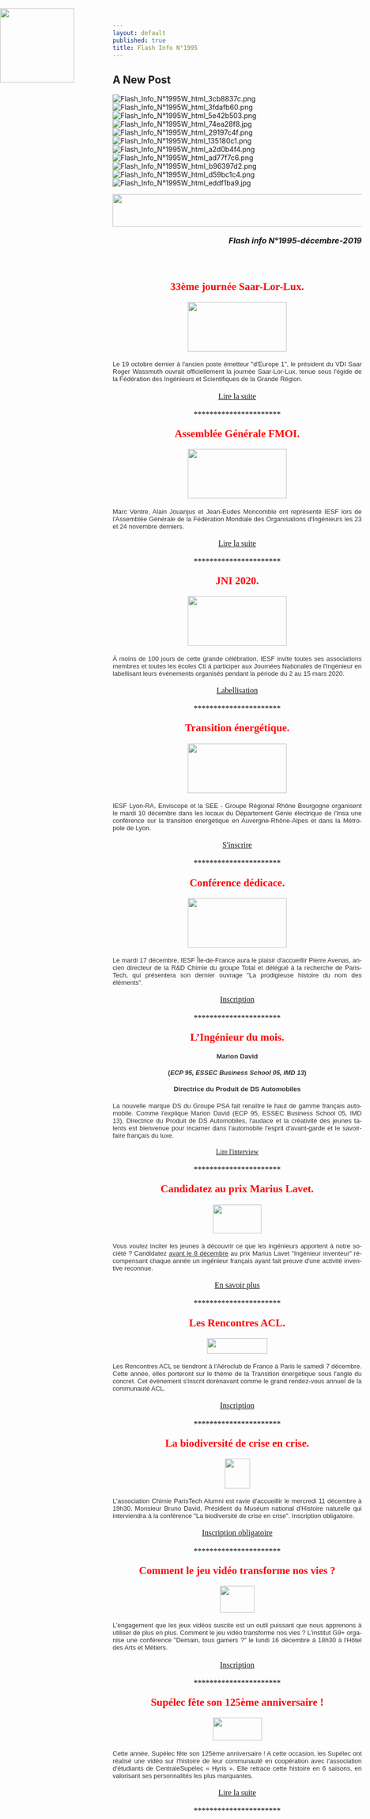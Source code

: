 ```yaml
---
layout: default
published: true
title: Flash Info N°1995
---
```

## A New Post
![Flash_Info_N°1995W_html_3cb8837c.png]({{site.baseurl}}/media/Flash_Info_N°1995W_html_3cb8837c.png)
![Flash_Info_N°1995W_html_3fdafb60.png]({{site.baseurl}}/media/Flash_Info_N°1995W_html_3fdafb60.png)
![Flash_Info_N°1995W_html_5e42b503.png]({{site.baseurl}}/media/Flash_Info_N°1995W_html_5e42b503.png)
![Flash_Info_N°1995W_html_74ea28f8.jpg]({{site.baseurl}}/media/Flash_Info_N°1995W_html_74ea28f8.jpg)
![Flash_Info_N°1995W_html_29197c4f.png]({{site.baseurl}}/media/Flash_Info_N°1995W_html_29197c4f.png)
![Flash_Info_N°1995W_html_135180c1.png]({{site.baseurl}}/media/Flash_Info_N°1995W_html_135180c1.png)
![Flash_Info_N°1995W_html_a2d0b4f4.png]({{site.baseurl}}/media/Flash_Info_N°1995W_html_a2d0b4f4.png)
![Flash_Info_N°1995W_html_ad77f7c6.png]({{site.baseurl}}/media/Flash_Info_N°1995W_html_ad77f7c6.png)
![Flash_Info_N°1995W_html_b96397d2.png]({{site.baseurl}}/media/Flash_Info_N°1995W_html_b96397d2.png)
![Flash_Info_N°1995W_html_d59bc1c4.png]({{site.baseurl}}/media/Flash_Info_N°1995W_html_d59bc1c4.png)
![Flash_Info_N°1995W_html_eddf1ba9.jpg]({{site.baseurl}}/media/Flash_Info_N°1995W_html_eddf1ba9.jpg)



<BODY LANG="fr-FR" LINK="#0000ff" DIR="LTR">
<P ALIGN=CENTER STYLE="margin-bottom: 0.19in"><IMG SRC="/media/6250d2e9e2f5155a320c30d46f14d5d9_html_74ea28f8.jpg" NAME="Image 2" ALIGN=BOTTOM WIDTH=680 HEIGHT=66 BORDER=0></P>
<P ALIGN=RIGHT STYLE="margin-bottom: 0.19in"><FONT SIZE=3><I><B>Flash
info N°1995-décembre-2019</B></I></FONT></P>
<P ALIGN=CENTER STYLE="margin-bottom: 0.19in"><BR><BR>
</P>
<P ALIGN=CENTER STYLE="margin-bottom: 0.19in"><FONT COLOR="#ff0000"><FONT FACE="Engravers MT, serif"><FONT SIZE=4 STYLE="font-size: 16pt"><B>33ème
journée Saar-Lor-Lux.</B></FONT></FONT></FONT></P>
<P ALIGN=CENTER STYLE="margin-bottom: 0.19in"><IMG SRC="/media/6250d2e9e2f5155a320c30d46f14d5d9_html_5e42b503.png" NAME="Image 32" ALIGN=BOTTOM WIDTH=200 HEIGHT=100 BORDER=0></P>
<P ALIGN=JUSTIFY STYLE="margin-bottom: 0.19in"><FONT COLOR="#333333"><FONT FACE="Arial, serif"><FONT SIZE=2>Le
19 octobre dernier à l'ancien poste émetteur &quot;d'Europe 1&quot;,
le président du VDI Saar Roger Wassmuth ouvrait officiellement la
journée Saar-Lor-Lux, tenue sous l'égide de la Fédération des
Ingénieurs et Scientifiques de la Grande Région.</FONT></FONT></FONT></P>
<P ALIGN=CENTER STYLE="margin-bottom: 0.19in"><A HREF="https://www.iesf.fr/offres/gestion/actus_752_39284-1766/journee-saar-lor-lux.html"><FONT FACE="Calibri, serif"><FONT SIZE=3>Lire
la suite</FONT></FONT></A></P>
<P ALIGN=CENTER STYLE="margin-bottom: 0.19in"><FONT COLOR="#000000"><FONT FACE="Calibri, serif"><FONT SIZE=3>**********************</FONT></FONT></FONT></P>
<P ALIGN=CENTER STYLE="margin-bottom: 0.19in"><FONT COLOR="#ff0000"><FONT FACE="Engravers MT, serif"><FONT SIZE=4 STYLE="font-size: 16pt"><B>Assemblée
Générale FMOI.</B></FONT></FONT></FONT></P>
<P ALIGN=CENTER STYLE="margin-bottom: 0.19in"><IMG SRC="/media/6250d2e9e2f5155a320c30d46f14d5d9_html_3cb8837c.png" NAME="Image 31" ALIGN=BOTTOM WIDTH=200 HEIGHT=100 BORDER=0></P>
<P ALIGN=JUSTIFY STYLE="margin-bottom: 0.19in"><FONT COLOR="#333333"><FONT FACE="Arial, serif"><FONT SIZE=2>Marc
Ventre, Alain Jouanjus et Jean-Eudes Moncomble ont représenté IESF
lors de l'Assemblée Générale de la Fédération Mondiale des
Organisations d'Ingénieurs les 23 et 24 novembre derniers.</FONT></FONT></FONT></P>
<P ALIGN=CENTER STYLE="margin-bottom: 0.19in"><A HREF="https://www.iesf.fr/offres/gestion/actus_752_39300-1766/iesf-present-a-l-ag-de-la-fmoi.html"><FONT FACE="Calibri, serif"><FONT SIZE=3>Lire
la suite</FONT></FONT></A></P>
<P ALIGN=CENTER STYLE="margin-bottom: 0.19in"><FONT COLOR="#000000"><FONT FACE="Calibri, serif"><FONT SIZE=3>**********************</FONT></FONT></FONT></P>
<P ALIGN=CENTER STYLE="margin-bottom: 0.19in"><FONT COLOR="#ff0000"><FONT FACE="Engravers MT, serif"><FONT SIZE=4 STYLE="font-size: 16pt"><B>JNI
2020.</B></FONT></FONT></FONT></P>
<P ALIGN=CENTER STYLE="margin-bottom: 0.19in"><IMG SRC="/media/6250d2e9e2f5155a320c30d46f14d5d9_html_3fdafb60.png" NAME="Image 30" ALIGN=BOTTOM WIDTH=200 HEIGHT=100 BORDER=0></P>
<P ALIGN=JUSTIFY STYLE="margin-bottom: 0.19in"><FONT COLOR="#333333"><FONT FACE="Arial, serif"><FONT SIZE=2>À
moins de 100 jours de cette grande célébration, IESF invite toutes
ses associations membres et toutes les écoles Cti à participer aux
Journées Nationales de l'Ingénieur en labellisant leurs événements
organisés pendant la période du 2 au 15 mars 2020.</FONT></FONT></FONT></P>
<P ALIGN=CENTER STYLE="margin-bottom: 0.19in"><A HREF="http://jni.iesf.fr/"><FONT FACE="Calibri, serif"><FONT SIZE=3>Labellisation</FONT></FONT></A></P>
<P ALIGN=CENTER STYLE="margin-bottom: 0.19in"><FONT COLOR="#000000"><FONT FACE="Calibri, serif"><FONT SIZE=3>**********************</FONT></FONT></FONT></P>
<P ALIGN=CENTER STYLE="margin-bottom: 0.19in"><FONT COLOR="#ff0000"><FONT FACE="Engravers MT, serif"><FONT SIZE=4 STYLE="font-size: 16pt"><B>Transition
énergétique.</B></FONT></FONT></FONT></P>
<P ALIGN=CENTER STYLE="margin-bottom: 0.19in"><IMG SRC="/media/6250d2e9e2f5155a320c30d46f14d5d9_html_d59bc1c4.png" NAME="Image 22" ALIGN=BOTTOM WIDTH=200 HEIGHT=100 BORDER=0></P>
<P ALIGN=JUSTIFY STYLE="margin-bottom: 0.19in"><FONT COLOR="#333333"><FONT FACE="Arial, serif"><FONT SIZE=2>IESF
Lyon-RA, Enviscope et la SEE - Groupe Régional Rhône Bourgogne
organisent le mardi 10 décembre dans les locaux du Département
Génie électrique de l'Insa une conférence sur la transition
énergétique en Auvergne-Rhône-Alpes et dans la Métropole de Lyon.</FONT></FONT></FONT></P>
<P ALIGN=CENTER STYLE="margin-bottom: 0.19in"><A HREF="https://www.iesf.fr/offres/gestion/events_752_48903_non.html-1/conference-iesf-lyon-ra.html"><FONT FACE="Calibri, serif"><FONT SIZE=3>S'inscrire</FONT></FONT></A></P>
<P ALIGN=CENTER STYLE="margin-bottom: 0.19in"><FONT COLOR="#000000"><FONT FACE="Calibri, serif"><FONT SIZE=3>**********************</FONT></FONT></FONT></P>
<P ALIGN=CENTER STYLE="margin-bottom: 0.19in"><FONT COLOR="#ff0000"><FONT FACE="Engravers MT, serif"><FONT SIZE=4 STYLE="font-size: 16pt"><B>Conférence
dédicace.</B></FONT></FONT></FONT></P>
<P ALIGN=CENTER STYLE="margin-bottom: 0.19in"><IMG SRC="/media/6250d2e9e2f5155a320c30d46f14d5d9_html_a2d0b4f4.png" NAME="Image 20" ALIGN=BOTTOM WIDTH=200 HEIGHT=100 BORDER=0></P>
<P ALIGN=JUSTIFY STYLE="margin-bottom: 0.19in"><FONT COLOR="#333333"><FONT FACE="Arial, serif"><FONT SIZE=2>Le
mardi 17 décembre, IESF Île-de-France aura le plaisir d'accueillir
Pierre Avenas, ancien directeur de la R&amp;D Chimie du groupe Total
et délégué à la recherche de ParisTech, qui présentera son
dernier ouvrage &quot;La prodigieuse histoire du nom des éléments&quot;.</FONT></FONT></FONT></P>
<P ALIGN=CENTER STYLE="margin-bottom: 0.19in"><A HREF="https://www.iesf.fr/offres/gestion/events_752_48889_non-1/conference-iesf-Ile-de-france.html"><FONT FACE="Calibri, serif"><FONT SIZE=3>Inscription</FONT></FONT></A></P>
<P ALIGN=CENTER STYLE="margin-bottom: 0.19in"><A NAME="_GoBack"></A><FONT COLOR="#000000"><FONT FACE="Calibri, serif"><FONT SIZE=3>**********************</FONT></FONT></FONT></P>
<P ALIGN=CENTER STYLE="margin-bottom: 0.19in"><FONT COLOR="#ff0000"><FONT FACE="Engravers MT, serif"><FONT SIZE=4 STYLE="font-size: 16pt"><B>L’Ingénieur
du mois.</B></FONT></FONT></FONT><SPAN CLASS="sd-abs-pos" STYLE="position: absolute; top: 0.38in; left: 0in; width: 150px"><IMG SRC="/media/6250d2e9e2f5155a320c30d46f14d5d9_html_ad77f7c6.png" NAME="Image 18" WIDTH=150 HEIGHT=150 BORDER=0></SPAN></P>
<P ALIGN=CENTER STYLE="margin-bottom: 0.19in"><FONT COLOR="#333333"><FONT FACE="Arial, serif"><FONT SIZE=2 STYLE="font-size: 10pt"><B>Marion
David </B></FONT></FONT></FONT>
</P>
<P ALIGN=CENTER STYLE="margin-bottom: 0.19in"><FONT COLOR="#333333"><FONT FACE="Arial, serif"><FONT SIZE=2><B>(</B></FONT></FONT></FONT><FONT COLOR="#333333"><FONT FACE="Arial, serif"><FONT SIZE=2><I><B>ECP
95, ESSEC Business School 05, IMD 13</B></I></FONT></FONT></FONT><FONT COLOR="#333333"><FONT FACE="Arial, serif"><FONT SIZE=2><B>)</B></FONT></FONT></FONT><FONT COLOR="#333333"><FONT FACE="Arial, serif"><FONT SIZE=2 STYLE="font-size: 10pt"><B>
</B></FONT></FONT></FONT>
</P>
<P ALIGN=CENTER STYLE="margin-bottom: 0.19in"><FONT COLOR="#333333"><FONT FACE="Arial, serif"><FONT SIZE=2 STYLE="font-size: 10pt"><B>Directrice
du Produit de DS Automobiles</B></FONT></FONT></FONT></P>
<P ALIGN=JUSTIFY STYLE="margin-bottom: 0.19in"><FONT COLOR="#333333"><FONT FACE="Arial, serif"><FONT SIZE=2>La
nouvelle marque DS du Groupe PSA fait renaître le haut de gamme
français automobile. Comme l'explique Marion David (ECP 95, ESSEC
Business School 05, IMD 13), Directrice du Produit de DS Automobiles,
l'audace et la créativité des jeunes talents est bienvenue pour
incarner dans l'automobile l'esprit d'avant-garde et le savoir-faire
français du luxe.</FONT></FONT></FONT></P>
<P ALIGN=CENTER STYLE="margin-bottom: 0.19in"><A HREF="http://www.mondedesgrandesecoles.fr/ds-automobiles-la-marque-premium-qui-roule-en-mode-startup/"><FONT FACE="Calibri, serif">Lire
l'interview</FONT></A></P>
<P ALIGN=CENTER STYLE="margin-bottom: 0.19in"><FONT COLOR="#000000"><FONT FACE="Calibri, serif"><FONT SIZE=3>**********************</FONT></FONT></FONT></P>
<P ALIGN=CENTER STYLE="margin-bottom: 0.19in"><FONT COLOR="#ff0000"><FONT FACE="Engravers MT, serif"><FONT SIZE=4 STYLE="font-size: 16pt"><B>Candidatez
au prix Marius Lavet.</B></FONT></FONT></FONT></P>
<P ALIGN=CENTER STYLE="margin-bottom: 0.19in"><IMG SRC="/media/6250d2e9e2f5155a320c30d46f14d5d9_html_b96397d2.png" NAME="Image 17" ALIGN=BOTTOM WIDTH=98 HEIGHT=58 BORDER=0></P>
<P ALIGN=JUSTIFY STYLE="margin-bottom: 0.19in"><FONT COLOR="#333333"><FONT FACE="Arial, serif"><FONT SIZE=2>Vous
voulez inciter les jeunes à découvrir ce que les ingénieurs
apportent à notre société ? Candidatez </FONT></FONT></FONT><FONT COLOR="#333333"><FONT FACE="Arial, serif"><FONT SIZE=2><U>avant
le 8 décembre</U></FONT></FONT></FONT><FONT COLOR="#333333"><FONT FACE="Arial, serif"><FONT SIZE=2>
au prix Marius Lavet &quot;Ingénieur inventeur&quot; récompensant
chaque année un ingénieur français ayant fait preuve d'une
activité inventive reconnue.</FONT></FONT></FONT></P>
<P ALIGN=CENTER STYLE="margin-bottom: 0.19in"><A HREF="https://www.iesf.fr/offres/gestion/actus_752_39275-1884/prix-marius-lavet-2020-appel-a-candidatures.html"><FONT FACE="Calibri, serif"><FONT SIZE=3>En
savoir plus</FONT></FONT></A></P>
<P ALIGN=CENTER STYLE="margin-bottom: 0.19in"><FONT COLOR="#000000"><FONT FACE="Calibri, serif"><FONT SIZE=3>**********************</FONT></FONT></FONT></P>
<P ALIGN=CENTER STYLE="margin-bottom: 0.19in"><FONT COLOR="#ff0000"><FONT FACE="Engravers MT, serif"><FONT SIZE=4 STYLE="font-size: 16pt"><B>Les
Rencontres ACL.</B></FONT></FONT></FONT></P>
<P ALIGN=CENTER STYLE="margin-bottom: 0.19in"><IMG SRC="/media/6250d2e9e2f5155a320c30d46f14d5d9_html_29197c4f.png" NAME="Image 15" ALIGN=BOTTOM WIDTH=122 HEIGHT=31 BORDER=0></P>
<P ALIGN=JUSTIFY STYLE="margin-bottom: 0.19in"><FONT COLOR="#333333"><FONT FACE="Arial, serif"><FONT SIZE=2>Les
Rencontres ACL se tiendront à l'Aéroclub de France à Paris le
samedi 7 décembre. Cette année, elles porteront sur le thème de la
Transition énergétique sous l'angle du concret. Cet événement
s'inscrit dorénavant comme le grand rendez-vous annuel de la
communauté ACL.</FONT></FONT></FONT></P>
<P ALIGN=CENTER STYLE="margin-bottom: 0.19in"><A HREF="https://www.iesf.fr/offres/gestion/events_752_48922_non-1/les-rencontres-acl.html"><FONT FACE="Calibri, serif"><FONT SIZE=3>Inscription</FONT></FONT></A></P>
<P ALIGN=CENTER STYLE="margin-bottom: 0.19in"><FONT COLOR="#000000"><FONT FACE="Calibri, serif"><FONT SIZE=3>**********************</FONT></FONT></FONT></P>
<P ALIGN=CENTER STYLE="margin-bottom: 0.19in"><FONT COLOR="#ff0000"><FONT FACE="Engravers MT, serif"><FONT SIZE=4 STYLE="font-size: 16pt"><B>La
biodiversité de crise en crise.</B></FONT></FONT></FONT></P>
<P ALIGN=CENTER STYLE="margin-bottom: 0.19in"><IMG SRC="/media/6250d2e9e2f5155a320c30d46f14d5d9_html_9b8bbff0.png" NAME="Image 9" ALIGN=BOTTOM WIDTH=51 HEIGHT=60 BORDER=0></P>
<P ALIGN=JUSTIFY STYLE="margin-bottom: 0.19in"><FONT COLOR="#333333"><FONT FACE="Arial, serif"><FONT SIZE=2>L'association
Chimie ParisTech Alumni est ravie d'accueillir le mercredi 11
décembre à 19h30, Monsieur Bruno David,&nbsp;Président du Muséum
national d'Histoire naturelle qui interviendra à la conférence &quot;La
biodiversité de crise en crise&quot;. Inscription obligatoire.</FONT></FONT></FONT></P>
<P ALIGN=CENTER STYLE="margin-bottom: 0.19in"><A HREF="https://www.iesf.fr/offres/gestion/events_752_48940_non-1/conference-chimie-paristech-alumni.html"><FONT FACE="Calibri, serif"><FONT SIZE=3>Inscription
obligatoire</FONT></FONT></A></P>
<P ALIGN=CENTER STYLE="margin-bottom: 0.19in"><FONT COLOR="#000000"><FONT FACE="Calibri, serif"><FONT SIZE=3>**********************</FONT></FONT></FONT></P>
<P ALIGN=CENTER STYLE="margin-bottom: 0.19in"><FONT COLOR="#ff0000"><FONT FACE="Engravers MT, serif"><FONT SIZE=4 STYLE="font-size: 16pt"><B>Comment
le jeu vidéo transforme nos vies ?</B></FONT></FONT></FONT></P>
<P ALIGN=CENTER STYLE="margin-bottom: 0.19in"><IMG SRC="/media/6250d2e9e2f5155a320c30d46f14d5d9_html_eddf1ba9.jpg" NAME="Image 7" ALIGN=BOTTOM WIDTH=70 HEIGHT=54 BORDER=0></P>
<P ALIGN=JUSTIFY STYLE="margin-bottom: 0.19in"><FONT COLOR="#333333"><FONT FACE="Arial, serif"><FONT SIZE=2>L'engagement
que les jeux vidéos suscite est un outil puissant que nous apprenons
à utiliser de plus en plus.&nbsp;Comment le jeu vidéo transforme
nos vies ? L'institut G9+ organise une conférence &quot;Demain, tous
gamers ?&quot; le lundi 16 décembre à 18h30 à l'Hôtel des Arts et
Métiers.</FONT></FONT></FONT></P>
<P ALIGN=CENTER STYLE="margin-bottom: 0.19in"><A HREF="https://www.iesf.fr/offres/gestion/events_752_48941_non-1/conference-l-institut-g9.html"><FONT FACE="Calibri, serif"><FONT SIZE=3>Inscription</FONT></FONT></A></P>
<P ALIGN=CENTER STYLE="margin-bottom: 0.19in"><FONT COLOR="#000000"><FONT FACE="Calibri, serif"><FONT SIZE=3>**********************</FONT></FONT></FONT></P>
<P ALIGN=CENTER STYLE="margin-bottom: 0.19in"><FONT COLOR="#ff0000"><FONT FACE="Engravers MT, serif"><FONT SIZE=4 STYLE="font-size: 16pt"><B>Supélec
fête son 125ème anniversaire !</B></FONT></FONT></FONT></P>
<P ALIGN=CENTER STYLE="margin-bottom: 0.19in"><IMG SRC="/media/6250d2e9e2f5155a320c30d46f14d5d9_html_135180c1.png" NAME="Image 5" ALIGN=BOTTOM WIDTH=99 HEIGHT=46 BORDER=0></P>
<P ALIGN=JUSTIFY STYLE="margin-bottom: 0.19in"><FONT COLOR="#333333"><FONT FACE="Arial, serif"><FONT SIZE=2>Cette
année, Supélec fête son 125ème anniversaire ! A cette occasion,
les Supélec ont réalisé une vidéo sur l'histoire de leur
communauté en coopération avec l'association d'étudiants de
CentraleSupélec « Hyris ». Elle retrace cette histoire en 6
saisons, en valorisant ses personnalités les plus marquantes.</FONT></FONT></FONT></P>
<P ALIGN=CENTER STYLE="margin-bottom: 0.19in"><A HREF="https://www.iesf.fr/offres/gestion/actus_752_39301-1884/supelec-fete-ses-125-ans.html"><FONT FACE="Calibri, serif"><FONT SIZE=3>Lire
la suite</FONT></FONT></A></P>
<P ALIGN=CENTER STYLE="margin-bottom: 0.19in"><FONT COLOR="#000000"><FONT FACE="Calibri, serif"><FONT SIZE=3>**********************</FONT></FONT></FONT></P>
<P ALIGN=CENTER STYLE="margin-bottom: 0.19in"><BR><BR>
</P>
